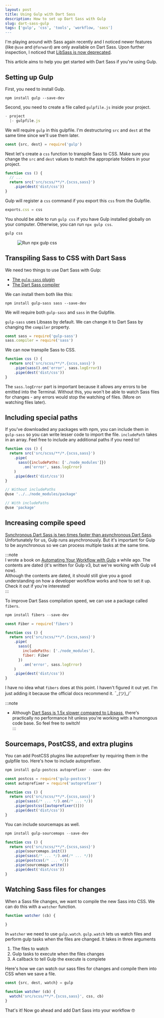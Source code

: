 ```yaml
---
layout: post
title: Using Gulp with Dart Sass
description: How to set up Dart Sass with Gulp
slug: dart-sass-gulp
tags: ['gulp', 'css', 'tools', 'workflow, 'sass']
---
```


I'm playing around with Sass again recently and I noticed newer features (like `@use` and `@forward`) are only available on Dart Sass. Upon further inspection, I noticed that [LibSass is now deprecated](https://sass-lang.com/blog/libsass-is-deprecated).   

This article aims to help you get started with Dart Sass if you're using Gulp.  

<!-- more -->   

## Setting up Gulp  

First, you need to install Gulp.   

```shell
npm install gulp --save-dev
```  

Second, you need to create a file called `gulpfile.js` inside your project.  

```javascript
- project
  |- gulpfile.js 
```  

We will require `gulp` in this gulpfile. I'm destructuring `src` and `dest` at the same time since we'll use them later.   

```javascript
const {src, dest} = require('gulp')
```  

Next let's create a `css` function to transpile Sass to CSS. Make sure you change the `src` and `dest` values to match the appropriate folders in your project.   

```javascript
function css () {
  // ... 
  return src('src/scss/**/*.{scss,sass}')
    .pipe(dest('dist/css'))
}
```  

Gulp will register a `css` command if you export this `css` from the Gulpfile.   

```javascript
exports.css = css
```  

You should be able to run `gulp css` if you have Gulp installed globally on your computer. Otherwise, you can run `npx gulp css`.   

```javascript
gulp css
```  

<figure role="figure">
<img src="/images/2021/dart-sass-gulp/npx-gulp-css.png" alt="Run npx gulp css">
</figure> 

## Transpiling Sass to CSS with Dart Sass  

We need two things to use Dart Sass with Gulp:   
  - [The `gulp-sass` plugin](https://www.npmjs.com/package/gulp-sass)  
  - [The Dart Sass compiler](https://www.npmjs.com/package/sass)  

We can install them both like this:   

```shell
npm install gulp-sass sass --save-dev
```  

We will require both `gulp-sass` and `sass` in the Gulpfile.   

`gulp-sass` uses Libsass by default. We can change it to Dart Sass by changing the `compiler` property.   

```javascript
const sass = require('gulp-sass')
sass.compiler = require('sass')
```  

We can now transpile Sass to CSS.   

```javascript
function css () {
  return src('src/scss/**/*.{scss,sass}')
    .pipe(sass().on('error', sass.logError))
    .pipe(dest('dist/css'))
}
```  

The `sass.logError` part is important because it allows any errors to be emitted into the Terminal. Without this, you won't be able to watch Sass files for changes - any errors would stop the watching of files. (More on watching files later).  

## Including special paths  

If you've downloaded any packages with npm, you can include them in `gulp-sass` so you can write lesser code to import the file. `includePath` takes in an array. Feel free to include any additional paths if you need to!   

```javascript
function css () {
  return src('src/scss/**/*.{scss,sass}')
    .pipe(
      sass({includePaths: ['./node_modules']})
        .on('error', sass.logError)
    )
    .pipe(dest('dist/css'))
}
```  

```javascript
// Without includePaths
@use '../../node_modules/package'

// With includePaths
@use 'package'
```  

## Increasing compile speed  

[Synchronous Dart Sass is two times faster than asynchronous Dart Sass](https://www.npmjs.com/package/sass). Unfortunately for us, Gulp runs asynchronously. But it's important for Gulp to be asynchronous so we can process multiple tasks at the same time.   

:::note   
I wrote a book on [Automating Your Workflow with Gulp](https://automateyourworkflow.com/) a while ago. The contents are dated (it's written for Gulp v3, but we're working with Gulp v4 now).   
Although the contents are dated, it should still give you a good understanding on how a developer workflow works and how to set it up. Check it out if you're interested!   
:::

To improve Dart Sass compilation speed, we can use a package called `fibers`.   

```javascript
npm install fibers --save-dev
```  

```javascript
const Fiber = require('fibers')

function css () {
  return src('src/scss/**/*.{scss,sass}')
    .pipe(
      sass({
        includePaths: ['./node_modules'],
        fiber: Fiber
      })
        .on('error', sass.logError)
    )
    .pipe(dest('dist/css'))
}
```  

I have no idea what `fibers` does at this point. I haven't figured it out yet. I'm just adding it because the official docs recommend it. ¯\_(ツ)_/¯  

:::note  
  - Although [Dart Sass is 1.5x slower compared to Libsass](https://sass-lang.com/blog/announcing-dart-sass#:~:text=First%2C%20it's%20really%20fast%E2%80%94the,1.5x%20slower%20than%20LibSass.&text=And%20Dart's%20performance%20continues%20to%20get%20better%20all%20the%20time), there's practically no performance hit unless you're working with a humongous code base. So feel free to switch!   
:::

## Sourcemaps, PostCSS, and extra plugins  

You can add PostCSS plugins like autoprefixer by requiring them in the gulpfile too. Here's how to include autoprefixer.   

```javascript
npm install gulp-postcss autoprefixer --save-dev
```  

```javascript
const postcss = require('gulp-postcss')
const autoprefixer = require('autoprefixer')

function css () {
  return src('src/scss/**/*.{scss,sass}')
    .pipe(sass(/* ... */).on(/* ... */))
    .pipe(postcss([autoprefixer()]))
    .pipe(dest('dist/css'))
}
```   
You can include sourcemaps as well.  

```javascript
npm install gulp-sourcemaps --save-dev
```  

```javascript
function css () {
  return src('src/scss/**/*.{scss,sass}')
    .pipe(sourcemaps.init())
    .pipe(sass(/* ... */).on(/* ... */))
    .pipe(postcss(/* ... */))
    .pipe(sourcemaps.write())
    .pipe(dest('dist/css'))
}
```   

## Watching Sass files for changes  

When a Sass file changes, we want to compile the new Sass into CSS. We can do this with a `watcher` function.   

```javascript
function watcher (cb) {
  
}
```  

In `watcher` we need to use `gulp.watch`. `gulp.watch` lets us watch files and perform gulp tasks when the files are changed. It takes in three arguments  
  1. The files to watch  
  2. Gulp tasks to execute when the files changes  
  3. A callback to tell Gulp the execute is complete  

Here's how we can watch our sass files for changes and compile them into CSS when we save a file.   

```javascript
const {src, dest, watch} = gulp

function watcher (cb) {
  watch('src/scss/**/*.{scss,sass}', css, cb)  
}
```  

That's it! Now go ahead and add Dart Sass into your workflow 🤓  